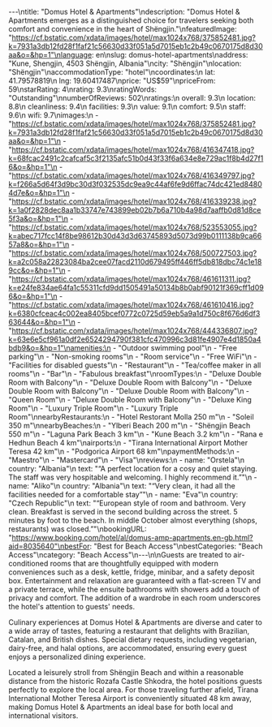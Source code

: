 ---\ntitle: "Domus Hotel & Apartments"\ndescription: "Domus Hotel & Apartments emerges as a distinguished choice for travelers seeking both comfort and convenience in the heart of Shëngjin."\nfeaturedImage: "https://cf.bstatic.com/xdata/images/hotel/max1024x768/375852481.jpg?k=7931a3db12fd28f1faf21c56630d33f051a5d7015eb1c2b49c0670175d8d30aa&o=&hp=1"\nlanguage: en\nslug: domus-hotel-apartments\naddress: "Kune, Shengjin, 4503 Shëngjin, Albania"\ncity: "Shëngjin"\nlocation: "Shëngjin"\naccommodationType: "hotel"\ncoordinates:\n  lat: 41.79578819\n  lng: 19.60417487\nprice: "US$59"\npriceFrom: 59\nstarRating: 4\nrating: 9.3\nratingWords: "Outstanding"\nnumberOfReviews: 502\nratings:\n  overall: 9.3\n  location: 8.8\n  cleanliness: 9.4\n  facilities: 9.3\n  value: 9.1\n  comfort: 9.5\n  staff: 9.6\n  wifi: 9.7\nimages:\n  - "https://cf.bstatic.com/xdata/images/hotel/max1024x768/375852481.jpg?k=7931a3db12fd28f1faf21c56630d33f051a5d7015eb1c2b49c0670175d8d30aa&o=&hp=1"\n  - "https://cf.bstatic.com/xdata/images/hotel/max1024x768/416347418.jpg?k=68fcac2491c2cafcaf5c3f2135afc51b0d43f33f6a634e8e729ac1f8b4d27f16&o=&hp=1"\n  - "https://cf.bstatic.com/xdata/images/hotel/max1024x768/416349797.jpg?k=f266a5d64f3d9bc30d3f032535dc9ea9c44af6fe9d6ffac74dc421ed84804d7e&o=&hp=1"\n  - "https://cf.bstatic.com/xdata/images/hotel/max1024x768/416339238.jpg?k=1a0f2828dec8aa1b33747e743899eb02b7b6a710b4a98d7aaffb0d81d8ce5f3a&o=&hp=1"\n  - "https://cf.bstatic.com/xdata/images/hotel/max1024x768/523553055.jpg?k=abec717fcc14f8be98612b30d43d3d63745893d5073d99b0111138b9ca6657a8&o=&hp=1"\n  - "https://cf.bstatic.com/xdata/images/hotel/max1024x768/500727503.jpg?k=a2c058a22823084ba2cee07facd2110d679495ff446ff5db818dbc74c1e189cc&o=&hp=1"\n  - "https://cf.bstatic.com/xdata/images/hotel/max1024x768/461611311.jpg?k=e24fe834ae64fa1c55311cfd9dd1505491a50134b8b0abf90121f369cff1d096&o=&hp=1"\n  - "https://cf.bstatic.com/xdata/images/hotel/max1024x768/461610416.jpg?k=6380cfceac4c002ea8405bcef0772c0725d59eb5a9a1d750c8f676d6df363644&o=&hp=1"\n  - "https://cf.bstatic.com/xdata/images/hotel/max1024x768/444336807.jpg?k=63e6e5cf961a0df2e6524294790f381cfc470996c3d81fe4907e4d1850a4bdb9&o=&hp=1"\namenities:\n  - "Outdoor swimming pool"\n  - "Free parking"\n  - "Non-smoking rooms"\n  - "Room service"\n  - "Free WiFi"\n  - "Facilities for disabled guests"\n  - "Restaurant"\n  - "Tea/coffee maker in all rooms"\n  - "Bar"\n  - "Fabulous breakfast"\nroomTypes:\n  - "Deluxe Double Room with Balcony"\n  - "Deluxe Double Room with Balcony"\n  - "Deluxe Double Room with Balcony"\n  - "Deluxe Double Room with Balcony"\n  - "Queen Room"\n  - "Deluxe Double Room with Balcony"\n  - "Deluxe King Room"\n  - "Luxury Triple Room"\n  - "Luxury Triple Room"\nnearbyRestaurants:\n  - "Hotel Restorant Molla 250 m"\n  - "Soleil 350 m"\nnearbyBeaches:\n  - "Ylberi Beach 200 m"\n  - "Shëngjin Beach 550 m"\n  - "Laguna Park Beach 3 km"\n  - "Kune Beach 3.2 km"\n  - "Rana e Hedhun Beach 4 km"\nairports:\n  - "Tirana International Airport Mother Teresa 42 km"\n  - "Podgorica Airport 68 km"\npaymentMethods:\n  - "Maestro"\n  - "Mastercard"\n  - "Visa"\nreviews:\n  - name: "Orstela"\n    country: "Albania"\n    text: "“A perfect location for a cosy and quiet staying.
The staff was very hospitable and welcoming. I highly recommend it.”"\n  - name: "Aliko"\n    country: "Albania"\n    text: "“Very clean, it had all the facilities needed for a comfortable stay”"\n  - name: "Eva"\n    country: "Czech Republic"\n    text: "“European style of room and bathroom. Very clean. Breakfast is served in the second building across the street. 5 minutes by foot to the beach. In middle October almost everything (shops, restaurants) was closed.”"\nbookingURL: "https://www.booking.com/hotel/al/domus-amp-apartments.en-gb.html?aid=8035640"\nbestFor: "Best for Beach Access"\nbestCategories: "Beach Access"\ncategory: "Beach Access"\n---\n\nGuests are treated to air-conditioned rooms that are thoughtfully equipped with modern conveniences such as a desk, kettle, fridge, minibar, and a safety deposit box. Entertainment and relaxation are guaranteed with a flat-screen TV and a private terrace, while the ensuite bathrooms with showers add a touch of privacy and comfort. The addition of a wardrobe in each room underscores the hotel's attention to guests' needs.

Culinary experiences at Domus Hotel & Apartments are diverse and cater to a wide array of tastes, featuring a restaurant that delights with Brazilian, Catalan, and British dishes. Special dietary requests, including vegetarian, dairy-free, and halal options, are accommodated, ensuring every guest enjoys a personalized dining experience.

Located a leisurely stroll from Shëngjin Beach and within a reasonable distance from the historic Rozafa Castle Shkodra, the hotel positions guests perfectly to explore the local area. For those traveling further afield, Tirana International Mother Teresa Airport is conveniently situated 48 km away, making Domus Hotel & Apartments an ideal base for both local and international visitors.